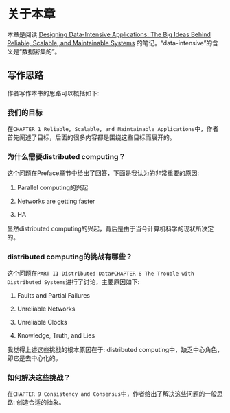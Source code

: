 # 关于本章

本章是阅读 [Designing Data-Intensive Applications: The Big Ideas Behind Reliable, Scalable, and Maintainable Systems](https://www.amazon.com/Designing-Data-Intensive-Applications-Reliable-Maintainable/dp/1449373321) 的笔记。“data-intensive”的含义是“数据密集的”。

## 写作思路

作者写作本书的思路可以概括如下:

### 我们的目标

在`CHAPTER 1 Reliable, Scalable, and Maintainable Applications`中，作者首先阐述了目标，后面的很多内容都是围绕这些目标而展开的。

### 为什么需要distributed computing？

这个问题在Preface章节中给出了回答，下面是我认为的非常重要的原因: 

1) Parallel computing的兴起

2) Networks are getting faster

3) HA

显然distributed computing的兴起，背后是由于当今计算机科学的现状所决定的。

### distributed computing的挑战有哪些？

这个问题在`PART II Distributed Data#CHAPTER 8 The Trouble with Distributed Systems`进行了讨论，主要原因如下:

1) Faults and Partial Failures

2) Unreliable Networks

3) Unreliable Clocks

4) Knowledge, Truth, and Lies



我觉得上述这些挑战的根本原因在于: distributed computing中，缺乏中心角色，即它是去中心化的。



### 如何解决这些挑战？

在`CHAPTER 9 Consistency and Consensus`中，作者给出了解决这些问题的一般思路: 创造合适的抽象。